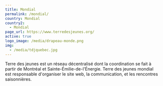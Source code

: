 ```yaml
---
title: Mondial
permalink: /mondial/
country: Mondial
country2:
  - Mondial
page_url: https://www.terredesjeunes.org/
active: true
logo_image: /media/drapeau-monde.png
img:
  - /media/tdjquebec.jpg
---
```

Terre des jeunes est un réseau décentralisé dont la coordination se fait à partir de Montréal et Sainte-Émilie-de-l'Énergie. Terre des jeunes mondial est responsable d'organiser le site web, la communication, et les rencontres saisonnières.
